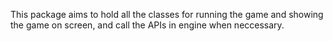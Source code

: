 This package aims to hold all the classes for running the game and showing the game on screen, and call the APIs in engine when neccessary.